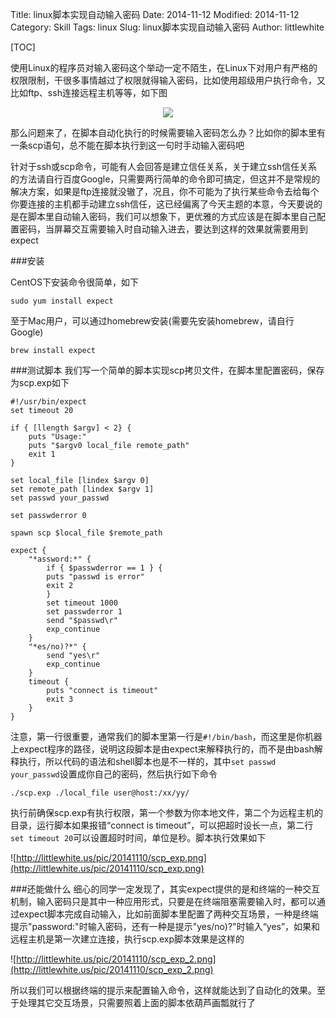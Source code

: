 Title: linux脚本实现自动输入密码
Date: 2014-11-12
Modified: 2014-11-12
Category: Skill
Tags: linux
Slug: linux脚本实现自动输入密码
Author: littlewhite

[TOC]

使用Linux的程序员对输入密码这个举动一定不陌生，在Linux下对用户有严格的权限限制，干很多事情越过了权限就得输入密码，比如使用超级用户执行命令，又比如ftp、ssh连接远程主机等等，如下图

<div align="center"><img src="http://littlewhite.us/pic/20141110/ssh_login.png"></div>

那么问题来了，在脚本自动化执行的时候需要输入密码怎么办？比如你的脚本里有一条scp语句，总不能在脚本执行到这一句时手动输入密码吧

针对于ssh或scp命令，可能有人会回答是建立信任关系，关于建立ssh信任关系的方法请自行百度Google，只需要两行简单的命令即可搞定，但这并不是常规的解决方案，如果是ftp连接就没辙了，况且，你不可能为了执行某些命令去给每个你要连接的主机都手动建立ssh信任，这已经偏离了今天主题的本意，今天要说的是在脚本里自动输入密码，我们可以想象下，更优雅的方式应该是在脚本里自己配置密码，当屏幕交互需要输入时自动输入进去，要达到这样的效果就需要用到expect

###安装

CentOS下安装命令很简单，如下

	sudo yum install expect
至于Mac用户，可以通过homebrew安装(需要先安装homebrew，请自行Google)

	brew install expect
	
###测试脚本
我们写一个简单的脚本实现scp拷贝文件，在脚本里配置密码，保存为scp.exp如下

	#!/usr/bin/expect
	set timeout 20

	if { [llength $argv] < 2} {
    	puts "Usage:"
    	puts "$argv0 local_file remote_path"
    	exit 1
	}

	set local_file [lindex $argv 0]
	set remote_path [lindex $argv 1]
	set passwd your_passwd

	set passwderror 0

	spawn scp $local_file $remote_path

	expect {
		"*assword:*" {
			if { $passwderror == 1 } {
            puts "passwd is error"
            exit 2
        	}
        	set timeout 1000
        	set passwderror 1
        	send "$passwd\r"
        	exp_continue
    	}
    	"*es/no)?*" {
        	send "yes\r"
        	exp_continue
    	}
    	timeout {
        	puts "connect is timeout"
        	exit 3
    	}
	}
注意，第一行很重要，通常我们的脚本里第一行是`#!/bin/bash`，而这里是你机器上expect程序的路径，说明这段脚本是由expect来解释执行的，而不是由bash解释执行，所以代码的语法和shell脚本也是不一样的，其中`set passwd your_passwd`设置成你自己的密码，然后执行如下命令

	./scp.exp ./local_file user@host:/xx/yy/
	
执行前确保scp.exp有执行权限，第一个参数为你本地文件，第二个为远程主机的目录，运行脚本如果报错“connect is timeout”，可以把超时设长一点，第二行`set timeout 20`可以设置超时时间，单位是秒。脚本执行效果如下

![http://littlewhite.us/pic/20141110/scp_exp.png](http://littlewhite.us/pic/20141110/scp_exp.png)

###还能做什么
细心的同学一定发现了，其实expect提供的是和终端的一种交互机制，输入密码只是其中一种应用形式，只要是在终端阻塞需要输入时，都可以通过expect脚本完成自动输入，比如前面脚本里配置了两种交互场景，一种是终端提示"password:"时输入密码，还有一种是提示"yes/no)?"时输入“yes”，如果和远程主机是第一次建立连接，执行scp.exp脚本效果是这样的

![http://littlewhite.us/pic/20141110/scp_exp_2.png](http://littlewhite.us/pic/20141110/scp_exp_2.png)

所以我们可以根据终端的提示来配置输入命令，这样就能达到了自动化的效果。至于处理其它交互场景，只需要照着上面的脚本依葫芦画瓢就行了




	
